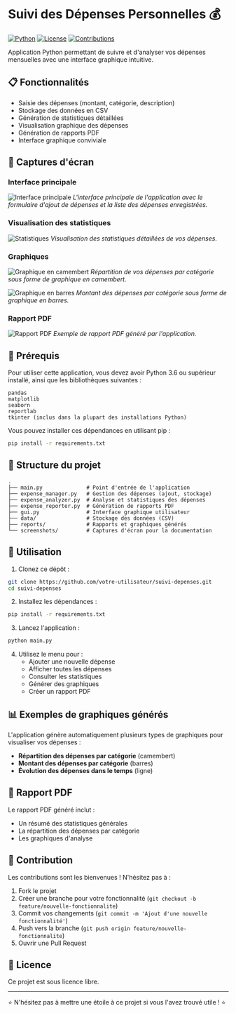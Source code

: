 # Suivi des Dépenses Personnelles 💰

[![Python](https://img.shields.io/badge/Python-3.6+-blue.svg)](https://www.python.org/downloads/)
[![License](https://img.shields.io/badge/License-Libre-green.svg)]()
[![Contributions](https://img.shields.io/badge/Contributions-Welcome-brightgreen.svg)]()

Application Python permettant de suivre et d'analyser vos dépenses mensuelles avec une interface graphique intuitive.

## 📋 Fonctionnalités

- Saisie des dépenses (montant, catégorie, description)
- Stockage des données en CSV
- Génération de statistiques détaillées
- Visualisation graphique des dépenses
- Génération de rapports PDF
- Interface graphique conviviale

## 📸 Captures d'écran

### Interface principale

![Interface principale](screenshots/interface_principale.png)
*L'interface principale de l'application avec le formulaire d'ajout de dépenses et la liste des dépenses enregistrées.*

### Visualisation des statistiques

![Statistiques](screenshots/statistiques.png)
*Visualisation des statistiques détaillées de vos dépenses.*

### Graphiques

![Graphique en camembert](screenshots/graphique_camembert.png)
*Répartition de vos dépenses par catégorie sous forme de graphique en camembert.*

![Graphique en barres](screenshots/graphique_barres.png)
*Montant des dépenses par catégorie sous forme de graphique en barres.*

### Rapport PDF

![Rapport PDF](screenshots/rapport_pdf.png)
*Exemple de rapport PDF généré par l'application.*

## 🔧 Prérequis

Pour utiliser cette application, vous devez avoir Python 3.6 ou supérieur installé, ainsi que les bibliothèques suivantes :

```
pandas
matplotlib
seaborn
reportlab
tkinter (inclus dans la plupart des installations Python)
```

Vous pouvez installer ces dépendances en utilisant pip :

```bash
pip install -r requirements.txt
```

## 📁 Structure du projet

```
.
├── main.py              # Point d'entrée de l'application
├── expense_manager.py   # Gestion des dépenses (ajout, stockage)
├── expense_analyzer.py  # Analyse et statistiques des dépenses
├── expense_reporter.py  # Génération de rapports PDF
├── gui.py               # Interface graphique utilisateur
├── data/                # Stockage des données (CSV)
├── reports/             # Rapports et graphiques générés
└── screenshots/         # Captures d'écran pour la documentation
```

## 🚀 Utilisation

1. Clonez ce dépôt :

```bash
git clone https://github.com/votre-utilisateur/suivi-depenses.git
cd suivi-depenses
```

2. Installez les dépendances :

```bash
pip install -r requirements.txt
```

3. Lancez l'application :

```bash
python main.py
```

4. Utilisez le menu pour :
   - Ajouter une nouvelle dépense
   - Afficher toutes les dépenses
   - Consulter les statistiques
   - Générer des graphiques
   - Créer un rapport PDF

## 📊 Exemples de graphiques générés

L'application génère automatiquement plusieurs types de graphiques pour visualiser vos dépenses :

- **Répartition des dépenses par catégorie** (camembert)
- **Montant des dépenses par catégorie** (barres)
- **Évolution des dépenses dans le temps** (ligne)

## 📄 Rapport PDF

Le rapport PDF généré inclut :
- Un résumé des statistiques générales
- La répartition des dépenses par catégorie
- Les graphiques d'analyse

## 🤝 Contribution

Les contributions sont les bienvenues ! N'hésitez pas à :

1. Fork le projet
2. Créer une branche pour votre fonctionnalité (`git checkout -b feature/nouvelle-fonctionnalite`)
3. Commit vos changements (`git commit -m 'Ajout d'une nouvelle fonctionnalité'`)
4. Push vers la branche (`git push origin feature/nouvelle-fonctionnalite`)
5. Ouvrir une Pull Request

## 📝 Licence

Ce projet est sous licence libre.

---

⭐ N'hésitez pas à mettre une étoile à ce projet si vous l'avez trouvé utile ! ⭐